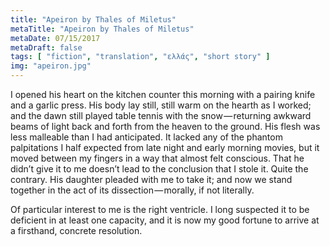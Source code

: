 ```yaml
---
title: "Apeiron by Thales of Miletus"
metaTitle: "Apeiron by Thales of Miletus"
metaDate: 07/15/2017
metaDraft: false
tags: [ "fiction", "translation", "ελλάς", "short story" ]
img: "apeiron.jpg"
---
```


I opened his heart on the kitchen counter this morning with a pairing knife and a garlic press. His body lay still, still warm on the hearth as I worked; and the dawn still played table tennis with the snow — returning awkward beams of light back and forth from the heaven to the ground. His flesh was less malleable than I had anticipated. It lacked any of the phantom palpitations I half expected from late night and early morning movies, but it moved between my fingers in a way that almost felt conscious. That he didn’t give it to me doesn’t lead to the conclusion that I stole it. Quite the contrary. His daughter pleaded with me to take it; and now we stand together in the act of its dissection — morally, if not literally.

Of particular interest to me is the right ventricle. I long suspected it to be deficient in at least one capacity, and it is now my good fortune to arrive at a firsthand, concrete resolution.
